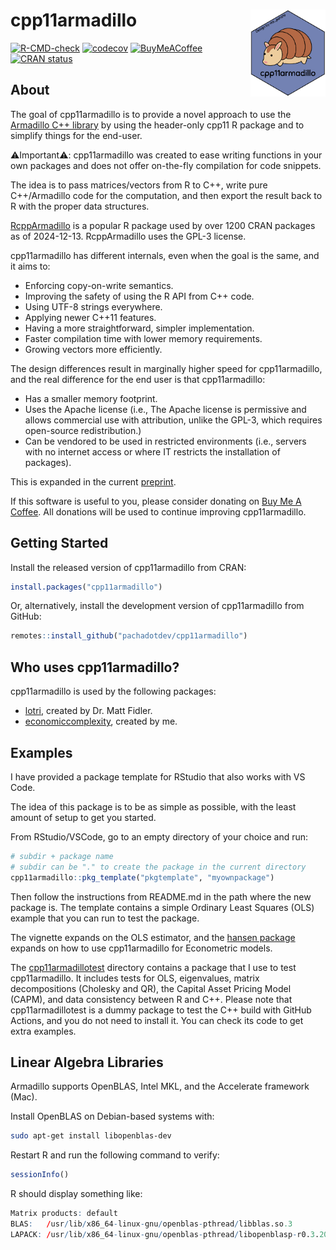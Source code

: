 
<!-- README.md is generated from README.Rmd. Please edit that file -->

# cpp11armadillo <img src="man/figures/logo.svg" align="right" height="139" alt="" />

<!-- badges: start -->

[![R-CMD-check](https://github.com/pachadotdev/cpp11armadillo/actions/workflows/R-CMD-check.yaml/badge.svg)](https://github.com/pachadotdev/cpp11armadillo/actions/workflows/R-CMD-check.yaml)
[![codecov](https://codecov.io/gh/pachadotdev/cpp11armadillo/graph/badge.svg?token=mWfiUCgfNu)](https://app.codecov.io/gh/pachadotdev/cpp11armadillo)
[![BuyMeACoffee](https://raw.githubusercontent.com/pachadotdev/buymeacoffee-badges/main/bmc-donate-white.svg)](https://buymeacoffee.com/pacha)
[![CRAN
status](https://www.r-pkg.org/badges/version/cpp11armadillo)](https://CRAN.R-project.org/package=cpp11armadillo)
<!-- badges: end -->

## About

The goal of cpp11armadillo is to provide a novel approach to use the
[Armadillo C++ library](https://arma.sourceforge.net/docs.html) by using
the header-only cpp11 R package and to simplify things for the end-user.

⚠️Important⚠️: cpp11armadillo was created to ease writing functions in
your own packages and does not offer on-the-fly compilation for code
snippets.

The idea is to pass matrices/vectors from R to C++, write pure
C++/Armadillo code for the computation, and then export the result back
to R with the proper data structures.

[RcppArmadillo](https://cran.r-project.org/package=RcppArmadillo) is a
popular R package used by over 1200 CRAN packages as of 2024-12-13.
RcppArmadillo uses the GPL-3 license.

cpp11armadillo has different internals, even when the goal is the same,
and it aims to:

  - Enforcing copy-on-write semantics.
  - Improving the safety of using the R API from C++ code.
  - Using UTF-8 strings everywhere.
  - Applying newer C++11 features.
  - Having a more straightforward, simpler implementation.
  - Faster compilation time with lower memory requirements.
  - Growing vectors more efficiently.

The design differences result in marginally higher speed for
cpp11armadillo, and the real difference for the end user is that
cpp11armadillo:

  - Has a smaller memory footprint.
  - Uses the Apache license (i.e., The Apache license is permissive and
    allows commercial use with attribution, unlike the GPL-3, which
    requires open-source redistribution.)
  - Can be vendored to be used in restricted environments (i.e., servers
    with no internet access or where IT restricts the installation of
    packages).

This is expanded in the current
[preprint](https://arxiv.org/abs/2408.11074).

If this software is useful to you, please consider donating on [Buy Me A
Coffee](https://buymeacoffee.com/pacha). All donations will be used to
continue improving cpp11armadillo.

## Getting Started

Install the released version of cpp11armadillo from CRAN:

``` r
install.packages("cpp11armadillo")
```

Or, alternatively, install the development version of cpp11armadillo
from GitHub:

``` r
remotes::install_github("pachadotdev/cpp11armadillo")
```

## Who uses cpp11armadillo?

cpp11armadillo is used by the following packages:

  - [lotri](https://github.com/nlmixr2/lotri), created by Dr. Matt
    Fidler.
  - [economiccomplexity](https://github.com/pachadotdev/economiccomplexity),
    created by me.

## Examples

I have provided a package template for RStudio that also works with VS
Code.

The idea of this package is to be as simple as possible, with the least
amount of setup to get you started.

From RStudio/VSCode, go to an empty directory of your choice and run:

``` r
# subdir + package name
# subdir can be "." to create the package in the current directory
cpp11armadillo::pkg_template("pkgtemplate", "myownpackage")
```

Then follow the instructions from README.md in the path where the new
package is. The template contains a simple Ordinary Least Squares (OLS)
example that you can run to test the package.

The vignette expands on the OLS estimator, and the [hansen
package](https://pacha.dev/hansen/) expands on how to use cpp11armadillo
for Econometric models.

The
[cpp11armadillotest](https://github.com/pachadotdev/cpp11armadillo/tree/main/cpp11armadillotest)
directory contains a package that I use to test cpp11armadillo. It
includes tests for OLS, eigenvalues, matrix decompositions (Cholesky and
QR), the Capital Asset Pricing Model (CAPM), and data consistency
between R and C++. Please note that cpp11armadillotest is a dummy
package to test the C++ build with GitHub Actions, and you do not need
to install it. You can check its code to get extra examples.

## Linear Algebra Libraries

Armadillo supports OpenBLAS, Intel MKL, and the Accelerate framework
(Mac).

Install OpenBLAS on Debian-based systems with:

``` bash
sudo apt-get install libopenblas-dev
```

Restart R and run the following command to verify:

``` r
sessionInfo()
```

R should display something like:

``` r
Matrix products: default
BLAS:   /usr/lib/x86_64-linux-gnu/openblas-pthread/libblas.so.3 
LAPACK: /usr/lib/x86_64-linux-gnu/openblas-pthread/libopenblasp-r0.3.20.so; LAPACK version 3.10.0
```
